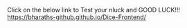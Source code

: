 Click on the below link to Test your nluck and GOOD LUCK!!!
https://bharaths-github.github.io/Dice-Frontend/
